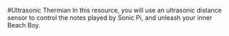 #Ultrasonic Thermian
In this resource, you will use an ultrasonic distance sensor to control the notes played by Sonic Pi, and unleash your inner Beach Boy.
